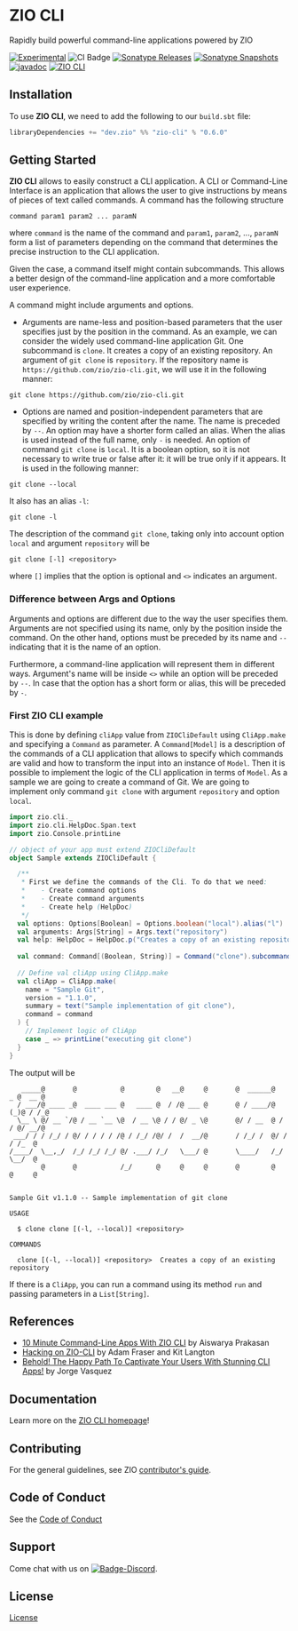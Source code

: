 [//]: # (This file was autogenerated using `zio-sbt-website` plugin via `sbt generateReadme` command.)
[//]: # (So please do not edit it manually. Instead, change "docs/index.md" file or sbt setting keys)
[//]: # (e.g. "readmeDocumentation" and "readmeSupport".)

# ZIO CLI

Rapidly build powerful command-line applications powered by ZIO

[![Experimental](https://img.shields.io/badge/Project%20Stage-Experimental-yellowgreen.svg)](https://github.com/zio/zio/wiki/Project-Stages) ![CI Badge](https://github.com/zio/zio-cli/workflows/CI/badge.svg) [![Sonatype Releases](https://img.shields.io/nexus/r/https/oss.sonatype.org/dev.zio/zio-cli_2.13.svg?label=Sonatype%20Release)](https://oss.sonatype.org/content/repositories/releases/dev/zio/zio-cli_2.13/) [![Sonatype Snapshots](https://img.shields.io/nexus/s/https/oss.sonatype.org/dev.zio/zio-cli_2.13.svg?label=Sonatype%20Snapshot)](https://oss.sonatype.org/content/repositories/snapshots/dev/zio/zio-cli_2.13/) [![javadoc](https://javadoc.io/badge2/dev.zio/zio-cli-docs_2.13/javadoc.svg)](https://javadoc.io/doc/dev.zio/zio-cli-docs_2.13) [![ZIO CLI](https://img.shields.io/github/stars/zio/zio-cli?style=social)](https://github.com/zio/zio-cli)

## Installation

To use **ZIO CLI**, we need to add the following to our `build.sbt` file:

```scala
libraryDependencies += "dev.zio" %% "zio-cli" % "0.6.0"
```
## Getting Started
**ZIO CLI** allows to easily construct a CLI application. A CLI or Command-Line Interface is an application that allows the user to give instructions by means of pieces of text called commands. A command has the following structure
```
command param1 param2 ... paramN
```
where `command` is the name of the command and `param1`, `param2`, ..., `paramN` form a list of parameters depending on the command that determines the precise instruction to the CLI application.

Given the case, a command itself might contain subcommands. This allows a better design of the command-line application and a more comfortable user experience.

A command might include arguments and options.
- Arguments are name-less and position-based parameters that the user specifies just by the position in the command. As an example, we can consider the widely used command-line application Git. One subcommand is `clone`. It creates a copy of an existing repository. An argument of `git clone` is `repository`. If the repository name is `https://github.com/zio/zio-cli.git`, we will use it in the following manner:
```
git clone https://github.com/zio/zio-cli.git
```


- Options are named and position-independent parameters that are specified by writing the content after the name. The name is preceded by `--`. An option may have a shorter form called an alias. When the alias is used instead of the full name, only `-` is needed. An option of command `git clone` is `local`. It is a boolean option, so it is not necessary to write true or false after it: it will be true only if it appears. It is used in the following manner:
```
git clone --local
```
It also has an alias `-l`:
```
git clone -l
```

The description of the command `git clone`, taking only into account option `local` and argument `repository` will be
```
git clone [-l] <repository>
```
where `[]` implies that the option is optional and `<>` indicates an argument.


### Difference between Args and Options
Arguments and options are different due to the way the user specifies them. Arguments are not specified using its name, only by the position inside the command. On the other hand, options must be preceded by its name and `--` indicating that it is the name of an option. 

Furthermore, a command-line application will represent them in different ways. Argument's name will be inside `<>` while an option will be preceded by `--`. In case that the option has a short form or alias, this will be preceded by `-`.

### First ZIO CLI example

 This is done by defining `cliApp` value from `ZIOCliDefault` using `CliApp.make` and specifying a `Command` as parameter. A `Command[Model]` is a description of the commands of a CLI application that allows to specify which commands are valid and how to transform the input into an instance of `Model`. Then it is possible to implement the logic of the CLI application in terms of `Model`. As a sample we are going to create a command of Git. We are going to implement only command `git clone` with argument `repository` and option `local`.

```scala
import zio.cli._
import zio.cli.HelpDoc.Span.text
import zio.Console.printLine

// object of your app must extend ZIOCliDefault
object Sample extends ZIOCliDefault {

  /**
   * First we define the commands of the Cli. To do that we need:
   *    - Create command options
   *    - Create command arguments
   *    - Create help (HelpDoc) 
   */
  val options: Options[Boolean] = Options.boolean("local").alias("l")
  val arguments: Args[String] = Args.text("repository")
  val help: HelpDoc = HelpDoc.p("Creates a copy of an existing repository")
  
  val command: Command[(Boolean, String)] = Command("clone").subcommands(Command("clone", options, arguments).withHelp(help))
  
  // Define val cliApp using CliApp.make
  val cliApp = CliApp.make(
    name = "Sample Git",
    version = "1.1.0",
    summary = text("Sample implementation of git clone"),
    command = command
  ) {
    // Implement logic of CliApp
    case _ => printLine("executing git clone")
  }
}
```
The output will be
```
   _____@       @           @        @   __@     @       @  ______@   _ @  __ @
  / ___/@ ____ _@  ____ ___ @   ____ @  / /@ ___ @       @ / ____/@  (_)@ / /_@
  \__ \ @/ __ `/@ / __ `__ \@  / __ \@ / / @/ _ \@       @/ / __  @ / / @/ __/@
 ___/ / / /_/ / @/ / / / / /@ / /_/ /@/ /  /  __/@       / /_/ /  @/ /  / /_  @
/____/  \__,_/  /_/ /_/ /_/ @/ .___/ /_/   \___/ @       \____/   /_/   \__/  @
        @       @           /_/      @     @     @       @        @     @     @


Sample Git v1.1.0 -- Sample implementation of git clone

USAGE

  $ clone clone [(-l, --local)] <repository>

COMMANDS

  clone [(-l, --local)] <repository>  Creates a copy of an existing repository
```

If there is a `CliApp`, you can run a command using its method `run` and passing parameters in a `List[String]`.

## References

- [10 Minute Command-Line Apps With ZIO CLI](https://www.youtube.com/watch?v=UeR8YUN4Tws) by Aiswarya Prakasan
- [Hacking on ZIO-CLI](https://www.youtube.com/watch?v=HxPCXfnbg3U) by Adam Fraser and Kit Langton
- [Behold! The Happy Path To Captivate Your Users With Stunning CLI Apps!](https://www.youtube.com/watch?v=0c3zbUq4lQo) by Jorge Vasquez

## Documentation

Learn more on the [ZIO CLI homepage](https://zio.dev/zio-cli/)!

## Contributing

For the general guidelines, see ZIO [contributor's guide](https://zio.dev/about/contributing).

## Code of Conduct

See the [Code of Conduct](https://zio.dev/about/code-of-conduct)

## Support

Come chat with us on [![Badge-Discord]][Link-Discord].

[Badge-Discord]: https://img.shields.io/discord/629491597070827530?logo=discord "chat on discord"
[Link-Discord]: https://discord.gg/2ccFBr4 "Discord"

## License

[License](LICENSE)
